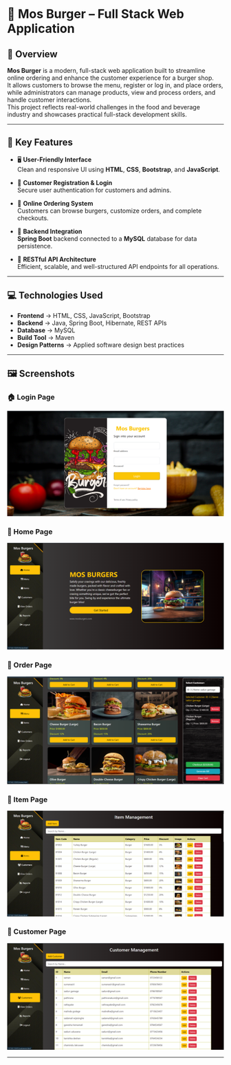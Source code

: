 # 🍔 Mos Burger – Full Stack Web Application

## 📌 Overview
**Mos Burger** is a modern, full-stack web application built to streamline online ordering and enhance the customer experience for a burger shop.  
It allows customers to browse the menu, register or log in, and place orders, while administrators can manage products, view and process orders, and handle customer interactions.  
This project reflects real-world challenges in the food and beverage industry and showcases practical full-stack development skills.

---

## 🚀 Key Features

- 🖥️ **User-Friendly Interface**  
  Clean and responsive UI using **HTML**, **CSS**, **Bootstrap**, and **JavaScript**.

- 👥 **Customer Registration & Login**  
  Secure user authentication for customers and admins.

- 🍟 **Online Ordering System**  
  Customers can browse burgers, customize orders, and complete checkouts.

- 💾 **Backend Integration**  
  **Spring Boot** backend connected to a **MySQL** database for data persistence.

- 🔗 **RESTful API Architecture**  
  Efficient, scalable, and well-structured API endpoints for all operations.

---

## 💻 Technologies Used

- **Frontend** → HTML, CSS, JavaScript, Bootstrap  
- **Backend** → Java, Spring Boot, Hibernate, REST APIs  
- **Database** → MySQL  
- **Build Tool** → Maven  
- **Design Patterns** → Applied software design best practices

---

## 🖼️ Screenshots

### 🏠 Login Page
![login Page](screenshots/mos_burger_0.png)

### 🍔 Home Page
![Home Page](screenshots/mos_burger_1.png)

### 🛒 Order Page
![Order Page](screenshots/mos_burger_2.png)

### 🛒 Item Page
![Item Page](screenshots/mos_burger_3.png)

### 🛒 Customer Page
![Customer Page](screenshots/mos_burger_4.png)


---

